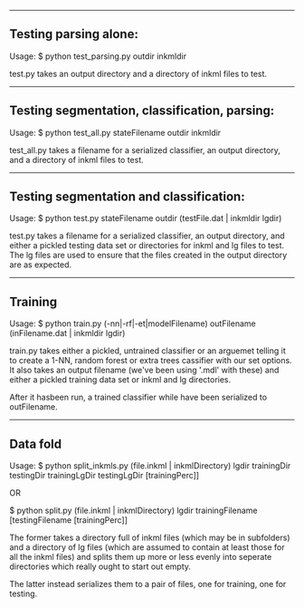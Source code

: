 --------------------------------------------------------------------------------
Testing parsing alone:
--------------------------------------------------------------------------------
Usage: $ python test_parsing.py outdir inkmldir

test.py takes an output directory and a directory of inkml files to test.



--------------------------------------------------------------------------------
Testing segmentation, classification, parsing:
--------------------------------------------------------------------------------
Usage: $ python test_all.py stateFilename outdir inkmldir

test_all.py takes a filename for a serialized classifier, an output directory, and
a directory of inkml files to test.



--------------------------------------------------------------------------------
Testing segmentation and classification:
--------------------------------------------------------------------------------
Usage: $ python test.py stateFilename outdir (testFile.dat | inkmldir lgdir)

test.py takes a filename for a serialized classifier, an output directory, and
either a pickled testing data set or directories for inkml and lg files to test.
The lg files are used to ensure that the files created in the output directory
are as expected.


--------------------------------------------------------------------------------
Training
--------------------------------------------------------------------------------
Usage: $ python train.py (-nn|-rf|-et|modelFilename) outFilename
        (inFilename.dat | inkmldir lgdir)

train.py takes either a pickled, untrained classifier or an arguemet telling it
to create a 1-NN, random forest or extra trees cassifier with our set options.
It also takes an output filename (we've been using '.mdl' with these) and
either a pickled training data set or inkml and lg directories.

After it hasbeen run, a trained classifier while have been serialized to
outFilename.

--------------------------------------------------------------------------------
Data fold
--------------------------------------------------------------------------------
Usage: $ python split_inkmls.py (file.inkml | inkmlDirectory) lgdir trainingDir testingDir trainingLgDir testingLgDir [trainingPerc]]

OR

$ python split.py (file.inkml | inkmlDirectory) lgdir trainingFilename [testingFilename [trainingPerc]]

The former takes a directory full of inkml files (which may be in subfolders)
and a directory of lg files (which are assumed to contain at least those for
all the inkml files) and splits them up more or less evenly into seperate
directories which really ought to start out empty.

The latter instead serializes them to a pair of files, one for training, one for testing.